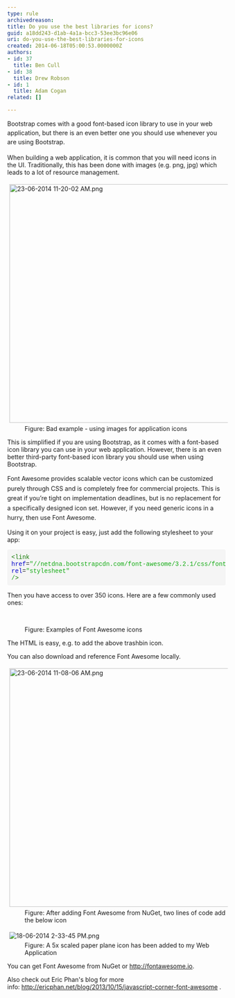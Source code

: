 ```yaml
---
type: rule
archivedreason: 
title: Do you use the best libraries for icons?
guid: a18dd243-d1ab-4a1a-bcc3-53ee3bc96e06
uri: do-you-use-the-best-libraries-for-icons
created: 2014-06-18T05:00:53.0000000Z
authors:
- id: 37
  title: Ben Cull
- id: 38
  title: Drew Robson
- id: 1
  title: Adam Cogan
related: []

---
```



<span style="line-height&#58;20.8px;">​​</span><span style="line-height&#58;20.8px;">​​​​​​​​Bootstrap comes with a good font-based icon library to use in your web application, but there is an even better one you should use whenever you are using Bootstrap.</span>​
<br><excerpt class='endintro'></excerpt><br>
When building a web application, it is common that you will need icons in the UI. Traditionally, this has been done with images (e.g. png, jpg) which leads to a lot of resource management. <dl class="badImage"><dt> <img alt="23-06-2014 11-20-02 AM.png" src="/PublishingImages/23-06-2014%2011-20-02%20AM.png" style="margin&#58;5px;width&#58;550px;" /> </dt><dd>Figure&#58; Bad example - using images for application icons</dd></dl><p>This is simplified if you are using Bootstrap, as it comes with a font-based icon library you can use in your web application. However, there is an even better third-party font-based icon library you should use when using Bootstrap.</p><p> 
   <span style="line-height&#58;1.6;">Font Awesome provides scalable vector icons which can be customized purely through CSS and is completely free for commercial projects.&#160;This is great if you’re tight on implementation deadlines, but is no replacement for a specifically designed icon set. However, if you need generic icons in a hurry, then use Font Awesome.</span></p><p>Using it on your project is easy, just add the following stylesheet to your app&#58;</p><pre class="source-code" style="font-family&#58;monaco, menlo, consolas, &quot;courier new&quot;, monospace;word-wrap&#58;break-word;padding&#58;9.5px;border-radius&#58;4px;margin-bottom&#58;10px;word-break&#58;break-all;overflow&#58;auto;background-color&#58;#f5f5f5;">   <span class="cm-tag" style="color&#58;#117700;">&lt;link </span>
   <span class="cm-attribute" style="color&#58;#0000cc;">href</span>=<span class="cm-string" style="color&#58;#11aa11;">&quot;//netdna.bootstrapcdn.com/font-awesome/3.2.1/css/font-awesome.css&quot;</span> 
   <span class="cm-attribute" style="color&#58;#0000cc;">rel</span>=<span class="cm-string" style="color&#58;#11aa11;">&quot;stylesheet&quot; /</span><span class="cm-tag" style="color&#58;#117700;">&gt;​</span></pre><p>Then you have access to over 350 icons. Here are a few commonly used ones&#58;</p><dl class="image"><dt><p>​​​<i id="yui_3_17_2_1_1403220586594_514" class="fa fa-trash-o fa-4x"> </i> <i class="fa fa-plus fa-4x"></i> <i id="yui_3_17_2_1_1403220586594_665" class="fa fa-refresh fa-4x"></i> <i id="yui_3_17_2_1_1403220586594_667" class="fa fa-ok fa-4x"></i> <i class="fa fa-remove fa-4x"></i> <i class="fa fa-code fa-4x"></i> <i class="fa fa-cloud-download fa-4x"> </i> <br></p></dt><dd>Figure&#58; Examples of Font Awesome icons<br></dd></dl> 
<p>The HTML is easy, e.g. <i class="fa fa-trash-o"></i> to add the above trashbin icon.</p><p>You can also download and reference Font Awesome locally.</p><dl class="image"><dt> <img alt="23-06-2014 11-08-06 AM.png" src="/PublishingImages/23-06-2014%2011-08-06%20AM.png" style="margin&#58;5px;width&#58;550px;" /> </dt><dd>Figure&#58; After adding Font Awesome from NuGet, two lines of code add the below&#160;icon </dd></dl><dl class="image"><dt> <img alt="18-06-2014 2-33-45 PM.png" src="/PublishingImages/18-06-2014%202-33-45%20PM.png" style="margin&#58;5px;" />  </dt><dd>Figure&#58; A 5x scaled paper plane icon has been added to my Web Application</dd></dl><p>You can get Font Awesome from NuGet or <a href="http&#58;//fontawesome.io/">http&#58;//fontawesome.io</a>.<br></p><p>Also check out Eric Phan's blog for more info&#58;&#160;<a href="http&#58;//ericphan.net/blog/2013/10/15/javascript-corner-font-awesome" target="_blank">http&#58;//ericphan.net/blog/2013/10/15/javascript-corner-font-awesome</a> . <br></p>


